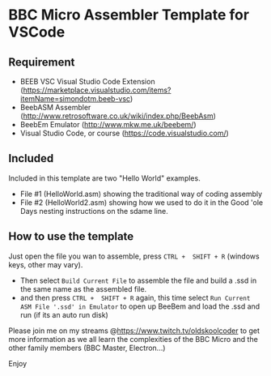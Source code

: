 # BBC Micro Assembler Template for VSCode #

## Requirement ##
- BEEB VSC Visual Studio Code Extension (https://marketplace.visualstudio.com/items?itemName=simondotm.beeb-vsc)
- BeebASM Assembler (http://www.retrosoftware.co.uk/wiki/index.php/BeebAsm)
- BeebEm Emulator (http://www.mkw.me.uk/beebem/)
- Visual Studio Code, or course (https://code.visualstudio.com/)

## Included ##
Included in this template are two "Hello World" examples.
- File #1 (HelloWorld.asm) showing the traditional way of coding assembly
- File #2 (HelloWorld2.asm) showing how we used to do it in the Good 'ole Days nesting instructions on the sdame line.

## How to use the template ##
Just open the file you wan to assemble, press ``` CTRL +  SHIFT + R ``` (windows keys, other may vary).

- Then select ``` Build Current File ``` to assemble the file and build a .ssd in the same name as the assembled file.
- and then press ``` CTRL +  SHIFT + R ``` again, this time select ``` Run Current ASM File '.ssd' in Emulator ``` to open up BeeBem and load the .ssd and run (if its an auto run disk)

Please join me on my streams @https://www.twitch.tv/oldskoolcoder to get more information as we all learn the complexities of the BBC Micro and the other family members (BBC Master, Electron...)

Enjoy
